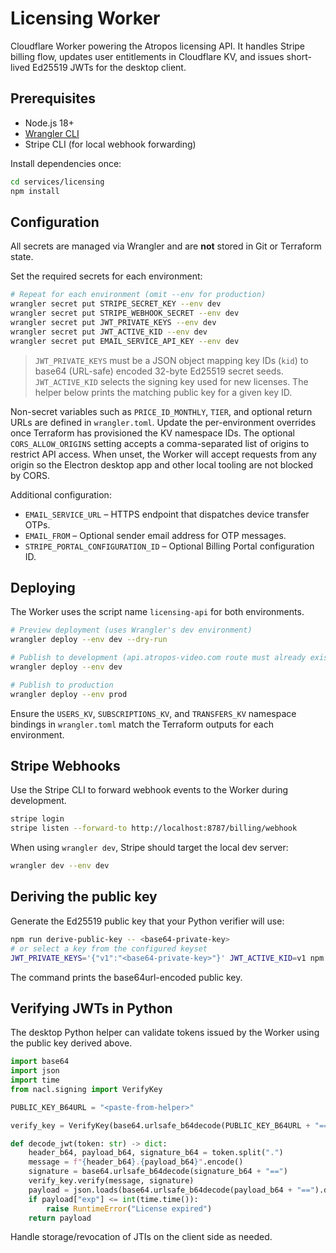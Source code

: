 # Licensing Worker

Cloudflare Worker powering the Atropos licensing API. It handles Stripe billing
flow, updates user entitlements in Cloudflare KV, and issues short-lived
Ed25519 JWTs for the desktop client.

## Prerequisites

- Node.js 18+
- [Wrangler CLI](https://developers.cloudflare.com/workers/wrangler/)
- Stripe CLI (for local webhook forwarding)

Install dependencies once:

```bash
cd services/licensing
npm install
```

## Configuration

All secrets are managed via Wrangler and are **not** stored in Git or Terraform
state.

Set the required secrets for each environment:

```bash
# Repeat for each environment (omit --env for production)
wrangler secret put STRIPE_SECRET_KEY --env dev
wrangler secret put STRIPE_WEBHOOK_SECRET --env dev
wrangler secret put JWT_PRIVATE_KEYS --env dev
wrangler secret put JWT_ACTIVE_KID --env dev
wrangler secret put EMAIL_SERVICE_API_KEY --env dev
```

> `JWT_PRIVATE_KEYS` must be a JSON object mapping key IDs (`kid`) to base64
> (URL-safe) encoded 32-byte Ed25519 secret seeds. `JWT_ACTIVE_KID` selects the
> signing key used for new licenses. The helper below prints the matching public
> key for a given key ID.

Non-secret variables such as `PRICE_ID_MONTHLY`, `TIER`, and optional return
URLs are defined in `wrangler.toml`. Update the per-environment overrides once
Terraform has provisioned the KV namespace IDs. The optional
`CORS_ALLOW_ORIGINS` setting accepts a comma-separated list of origins to
restrict API access. When unset, the Worker will accept requests from any
origin so the Electron desktop app and other local tooling are not blocked by
CORS.

Additional configuration:

- `EMAIL_SERVICE_URL` – HTTPS endpoint that dispatches device transfer OTPs.
- `EMAIL_FROM` – Optional sender email address for OTP messages.
- `STRIPE_PORTAL_CONFIGURATION_ID` – Optional Billing Portal configuration ID.

## Deploying

The Worker uses the script name `licensing-api` for both environments.

```bash
# Preview deployment (uses Wrangler's dev environment)
wrangler deploy --env dev --dry-run

# Publish to development (api.atropos-video.com route must already exist)
wrangler deploy --env dev

# Publish to production
wrangler deploy --env prod
```

Ensure the `USERS_KV`, `SUBSCRIPTIONS_KV`, and `TRANSFERS_KV` namespace bindings
in `wrangler.toml` match the Terraform outputs for each environment.

## Stripe Webhooks

Use the Stripe CLI to forward webhook events to the Worker during development.

```bash
stripe login
stripe listen --forward-to http://localhost:8787/billing/webhook
```

When using `wrangler dev`, Stripe should target the local dev server:

```bash
wrangler dev --env dev
```

## Deriving the public key

Generate the Ed25519 public key that your Python verifier will use:

```bash
npm run derive-public-key -- <base64-private-key>
# or select a key from the configured keyset
JWT_PRIVATE_KEYS='{"v1":"<base64-private-key>"}' JWT_ACTIVE_KID=v1 npm run derive-public-key
```

The command prints the base64url-encoded public key.

## Verifying JWTs in Python

The desktop Python helper can validate tokens issued by the Worker using the
public key derived above.

```python
import base64
import json
import time
from nacl.signing import VerifyKey

PUBLIC_KEY_B64URL = "<paste-from-helper>"

verify_key = VerifyKey(base64.urlsafe_b64decode(PUBLIC_KEY_B64URL + "=="))

def decode_jwt(token: str) -> dict:
    header_b64, payload_b64, signature_b64 = token.split(".")
    message = f"{header_b64}.{payload_b64}".encode()
    signature = base64.urlsafe_b64decode(signature_b64 + "==")
    verify_key.verify(message, signature)
    payload = json.loads(base64.urlsafe_b64decode(payload_b64 + "==").decode())
    if payload["exp"] <= int(time.time()):
        raise RuntimeError("License expired")
    return payload
```

Handle storage/revocation of JTIs on the client side as needed.
